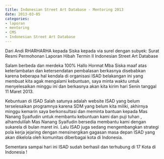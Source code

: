 ```yaml
---
title: Indonesian Street Art Database - Mentoring 2013
date: 2013-03-05
categories:
- laporan
- mentoring
- CMS
- Indonesian Street Art Database
---
```


Dari Andi RHARHARHA kepada Siska kepada via surel dengan subyek: Surat Resmi Permohonan Laporan Hibah Termin II Indonesian Street Art Database

Salam berbeda dan merdeka 100% Hallo Hormat Mba Siska maaf atas keterlambatan dan ketersendatan pembalasan berkasnya disebabkan karena beberapa hal kendala di organisasi ISAD belakangan ini yang membuat kita agak mengalami kebuntuan, saya minta waktu untuk menyelesaikan minggu ini dan berkasnya akan kita kirim hari Senin tanggal 11 Maret 2013.

Kebuntuan di ISAD Salah satunya adalah website ISAD yang belum terselesaikan programnya karena SDM yang belum kita miliki, akhirnya minggu kemarin saya berkonsultasi dan meminta bantuan kepada Mas Nanang Syaifudin untuk membantu kebuntuan kami dan puji tuhan , alhamdulilah Mas Nanang Syaifudin bersedia membantu kami dengan sukarela di bulan maret ini. Lalu ISAD juga sedang mengembangkan strategi pola kerja jejaring dengan mensinergikan gagasan masa depan ISAD yang akan dikelola oleh komunitas diberbagai kota di Indonesia.

Sementara sampai hari ini ISAD sudah berhasil dan terhubung di 17 Kota di Indonesia !
